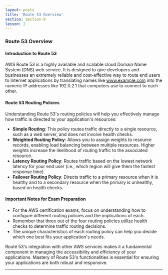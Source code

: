 ```yaml
---
layout: posts
title: 'Route 53 Overview'
section: Section-9
lesson: 2
---
```


### Route 53 Overview

#### Introduction to Route 53

AWS Route 53 is a highly available and scalable cloud Domain Name System (DNS) web service. It is designed to give developers and businesses an extremely reliable and cost-effective way to route end users to Internet applications by translating names like www.example.com into the numeric IP addresses like 192.0.2.1 that computers use to connect to each other.

<!-- pagebreak -->

#### Route 53 Routing Policies

Understanding Route 53's routing policies will help you effectively manage how traffic is directed to your application's resources:

- **Simple Routing**: This policy routes traffic directly to a single resource, such as a web server, and does not involve health checks.
- **Weighted Routing Policy**: Allows you to assign weights to resource records, enabling load balancing between multiple resources. Higher weights increase the likelihood of routing traffic to the associated resource.
- **Latency Routing Policy**: Routes traffic based on the lowest network latency for your end user (i.e., which region will give them the fastest response time).
- **Failover Routing Policy**: Directs traffic to a primary resource when it is healthy and to a secondary resource when the primary is unhealthy, based on health checks.

<!-- pagebreak -->

#### Important Notes for Exam Preparation

- For the AWS certification exams, focus on understanding how to configure different routing policies and the implications of each.
- Remember that three out of the four routing policies utilize health checks to determine traffic routing decisions.
- The unique characteristics of each routing policy can help you decide which one best fits your application's needs.

Route 53's integration with other AWS services makes it a fundamental component in managing the accessibility and efficiency of your applications. Mastery of Route 53's functionalities is essential for ensuring your applications are both robust and responsive.

---
